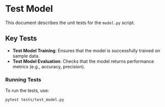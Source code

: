 # Test Model

This document describes the unit tests for the `model.py` script.

## Key Tests

- **Test Model Training**: Ensures that the model is successfully trained on sample data.
- **Test Model Evaluation**: Checks that the model returns performance metrics (e.g., accuracy, precision).

### Running Tests

To run the tests, use:

```bash
pytest tests/test_model.py
```
